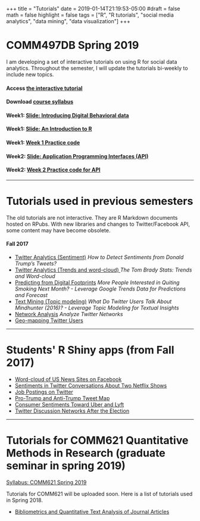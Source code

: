+++
title = "Tutorials"
date = 2019-01-14T21:19:53-05:00
#draft = false
math = false
highlight = false
tags = ["R", "R tutorials", "social media analytics", "data mining", "data visualization"]
+++
# COMM497DB Spring 2019

I am developing a set of interactive tutorials on using R for social data analytics. Throughout the semester, I will update the tutorials bi-weekly to include new topics. 

#### Access [the interactive tutorial](https://curiositybits.shinyapps.io/R_social_data_analytics/)

#### Download [course syllabus](https://curiositybits.cc/files/497db_syllabus.pdf)

#### Week1: [Slide: Introducing Digital Behavioral data](https://curiositybits.cc/files/W1_1.pdf) 

#### Week1: [Slide: An Introduction to R](https://curiositybits.cc/files/W1_2.pdf) 

#### Week1: [Week 1 Practice code](https://curiositybits.cc/files/W1_install_libraries_and_explore_data_frames.R) 

#### Week2: [Slide: Application Programming Interfaces (API)](https://curiositybits.cc/files/W2_1.pdf) 

#### Week2: [Week 2 Practice code for API](https://curiositybits.cc/files/W2_API.R) 


--- 
# Tutorials used in previous semesters
The old tutorials are not interactive. They are R Markdown documents hosted on RPubs. With new libraries and changes to Twitter/Facebook API, some content may have become obsolete. 

#### Fall 2017

* [Twitter Analytics (Sentiment)](http://rpubs.com/cosmopolitanvan/tweetsentiment) _How to Detect Sentiments from Donald Trump’s Tweets?_
* [Twitter Analytics (Trends and word-cloud) ](http://rpubs.com/cosmopolitanvan/trends_wordcloud) _The Tom Brady Stats: Trends and Word-cloud_
* [Predicting from Digital Footprints](http://rpubs.com/cosmopolitanvan/googletrends) _More People Interested in Quiting Smoking Next Month? - Leverage Google Trends Data for Predictions and Forecast_
* [Text Mining (Topic modeling)](http://rpubs.com/cosmopolitanvan/topicmodeling) _What Do Twitter Users Talk About Mindhunter (2016)? - Leverage Topic Modeling for Textual Insights_
* [Network Analysis](http://rpubs.com/cosmopolitanvan/twitternetworks) _Analyze Twitter Networks_
* [Geo-mapping Twitter Users](http://rpubs.com/cosmopolitanvan/327345) 

--- 
# Students' R Shiny apps (from Fall 2017)
* [Word-cloud of US News Sites on Facebook](https://mselimyilmaz.shinyapps.io/us_news_sites_on_facebook_2_may_2017/) 
* [Sentiments in Twitter Conversations About Two Netflix Shows](https://curiositybits.shinyapps.io/natalia_app/)
* [Job Postings on Twitter](https://curiositybits.shinyapps.io/Ariella_app/) 
* [Pro-Trump and Anti-Trump Tweet Map](https://collinproehlcomm492.shinyapps.io/commfinalappproject/) 
* [Consumer Sentiments Toward Uber and Lyft](https://rkellycomm497finalproject.shinyapps.io/Comm497_FinalProject/) 
* [Twitter Discussion Networks After the Election](https://curiositybits.shinyapps.io/Jacob_app/) 

--- 
# Tutorials for COMM621 Quantitative Methods in Research (graduate seminar in spring 2019)

[Syllabus: COMM621 Spring 2019](https://curiositybits.cc/files/comm621_spring2019.pdf)

Tutorials for COMM621 will be uploaded soon. Here is a list of tutorials used in Spring 2018. 

* [Bibliometrics and Quantitative Text Analysis of Journal Articles](http://rpubs.com/cosmopolitanvan/textanalysis) 
